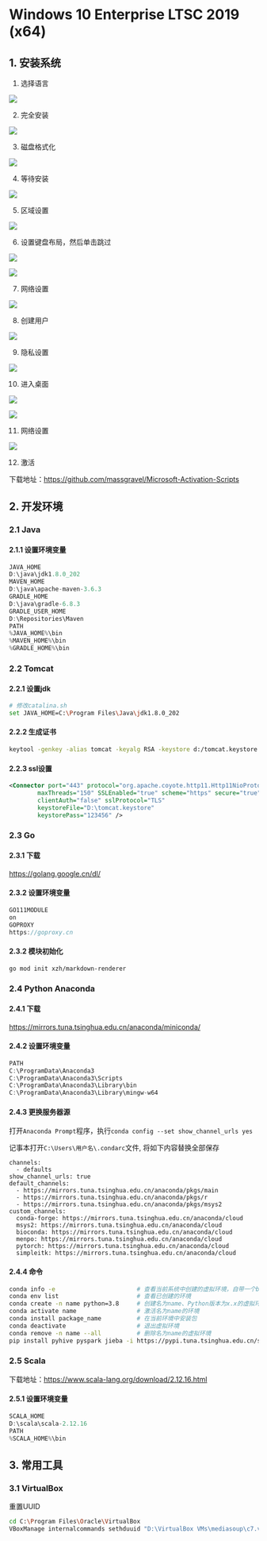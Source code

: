 # Windows 10 Enterprise LTSC 2019 (x64) 

## 1. 安装系统

1. 选择语言

![](../../assets/_images/deploy/win10/1.png)

2. 完全安装

![](../../assets/_images/deploy/win10/2.png)

3. 磁盘格式化

![](../../assets/_images/deploy/win10/3.png)

4. 等待安装

![](../../assets/_images/deploy/win10/4.png)

5. 区域设置

![](../../assets/_images/deploy/win10/5.png)

6. 设置键盘布局，然后单击跳过

![](../../assets/_images/deploy/win10/6.png)

![](../../assets/_images/deploy/win10/7.png)

7. 网络设置

![](../../assets/_images/deploy/win10/8.png)

8. 创建用户

![](../../assets/_images/deploy/win10/9.png)

9. 隐私设置

![](../../assets/_images/deploy/win10/10.png)

10. 进入桌面

![](../../assets/_images/deploy/win10/11.png)

![](../../assets/_images/deploy/win10/12.png)

11. 网络设置

![](../../assets/_images/deploy/win10/13.png)

12. 激活

下载地址：https://github.com/massgravel/Microsoft-Activation-Scripts

## 2. 开发环境

### 2.1 Java

#### 2.1.1 设置环境变量

```java
JAVA_HOME
D:\java\jdk1.8.0_202
MAVEN_HOME
D:\java\apache-maven-3.6.3
GRADLE_HOME
D:\java\gradle-6.8.3
GRADLE_USER_HOME
D:\Repositories\Maven
PATH
%JAVA_HOME%\bin
%MAVEN_HOME%\bin
%GRADLE_HOME%\bin
```

### 2.2 Tomcat

#### 2.2.1 设置jdk

```bash
# 修改catalina.sh
set JAVA_HOME=C:\Program Files\Java\jdk1.8.0_202
```

#### 2.2.2 生成证书

```bash
keytool -genkey -alias tomcat -keyalg RSA -keystore d:/tomcat.keystore
```

#### 2.2.3 ssl设置

```xml
<Connector port="443" protocol="org.apache.coyote.http11.Http11NioProtocol"
        maxThreads="150" SSLEnabled="true" scheme="https" secure="true"
        clientAuth="false" sslProtocol="TLS"
        keystoreFile="D:\tomcat.keystore" 
        keystorePass="123456" /> 
```

### 2.3 Go

#### 2.3.1 下载

https://golang.google.cn/dl/

#### 2.3.2 设置环境变量

```java
GO111MODULE
on
GOPROXY
https://goproxy.cn
```

#### 2.3.2 模块初始化

```bash
go mod init xzh/markdown-renderer
```

### 2.4 Python Anaconda

#### 2.4.1 下载

https://mirrors.tuna.tsinghua.edu.cn/anaconda/miniconda/

#### 2.4.2 设置环境变量

```java
PATH
C:\ProgramData\Anaconda3
C:\ProgramData\Anaconda3\Scripts
C:\ProgramData\Anaconda3\Library\bin
C:\ProgramData\Anaconda3\Library\mingw-w64
```

#### 2.4.3 更换服务器源

打开`Anaconda Prompt`程序，执行`conda config --set show_channel_urls yes`

记事本打开`C:\Users\用户名\.condarc`文件, 将如下内容替换全部保存

```shell
channels:
  - defaults
show_channel_urls: true
default_channels:
  - https://mirrors.tuna.tsinghua.edu.cn/anaconda/pkgs/main
  - https://mirrors.tuna.tsinghua.edu.cn/anaconda/pkgs/r
  - https://mirrors.tuna.tsinghua.edu.cn/anaconda/pkgs/msys2
custom_channels:
  conda-forge: https://mirrors.tuna.tsinghua.edu.cn/anaconda/cloud
  msys2: https://mirrors.tuna.tsinghua.edu.cn/anaconda/cloud
  bioconda: https://mirrors.tuna.tsinghua.edu.cn/anaconda/cloud
  menpo: https://mirrors.tuna.tsinghua.edu.cn/anaconda/cloud
  pytorch: https://mirrors.tuna.tsinghua.edu.cn/anaconda/cloud
  simpleitk: https://mirrors.tuna.tsinghua.edu.cn/anaconda/cloud
```

#### 2.4.4 命令

```bash
conda info -e                       # 查看当前系统中创建的虚拟环境，自带一个base环境
conda env list                      # 查看已创建的环境
conda create -n name python=3.8     # 创建名为name、Python版本为x.x的虚拟环境
conda activate name                 # 激活名为name的环境
conda install package_name          # 在当前环境中安装包
conda deactivate                    # 退出虚拟环境
conda remove -n name --all          # 删除名为name的虚拟环境
pip install pyhive pyspark jieba -i https://pypi.tuna.tsinghua.edu.cn/simple    # 在虚拟环境内安装包
```

### 2.5 Scala

下载地址：https://www.scala-lang.org/download/2.12.16.html

#### 2.5.1 设置环境变量

```java
SCALA_HOME
D:\scala\scala-2.12.16
PATH
%SCALA_HOME%\bin
```

## 3. 常用工具

### 3.1 VirtualBox

重置UUID

```bash
cd C:\Program Files\Oracle\VirtualBox
VBoxManage internalcommands sethduuid "D:\VirtualBox VMs\mediasoup\c7.vdi"
```